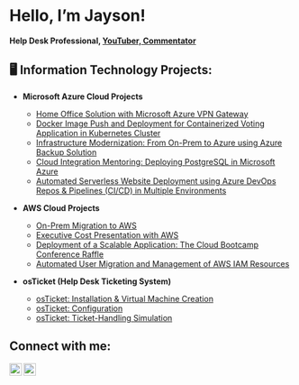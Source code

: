 # Hello, I’m Jayson!  
__Help Desk Professional, [YouTuber, Commentator](https://www.youtube.com/@rashoff)__

## 🖥️ Information Technology Projects:

- **Microsoft Azure Cloud Projects** 
  - [Home Office Solution with Microsoft Azure VPN Gateway](https://github.com/Rashon5/Azure-COVID-VPN-Gateway-Solution)  
  - [Docker Image Push and Deployment for Containerized Voting Application in Kubernetes Cluster](https://github.com/Rashon5/Azure-Kubernetes-Service-Docker-Deploy)
  - [Infrastructure Modernization: From On-Prem to Azure using Azure Backup Solution](https://github.com/Rashon5/Azure-Backup-Solution)
  - [Cloud Integration Mentoring: Deploying PostgreSQL in Microsoft Azure](https://github.com/Rashon5/Azure-Deploying-PostgreSQL-Database)
  - [Automated Serverless Website Deployment using Azure DevOps Repos & Pipelines (CI/CD) in Multiple Environments](https://github.com/Rashon5/Azure-DevOps-Repos-Pipelines-Automation)
 
- **AWS Cloud Projects**
  - [On-Prem Migration to AWS](https://github.com/Rashon5/AWS-On-Prem-Migration-to-AWS)
  - [Executive Cost Presentation with AWS](https://github.com/Rashon5/AWS-Executive-Cost-Presentation)
  - [Deployment of a Scalable Application: The Cloud Bootcamp Conference Raffle](https://github.com/Rashon5/AWS-Cloud-Scalable-Application)
  - [Automated User Migration and Management of AWS IAM Resources](https://github.com/Rashon5/AWS-IAM-Project)
  
- **osTicket (Help Desk Ticketing System)**
  - [osTicket: Installation & Virtual Machine Creation](https://github.com/rashon5/osticket-install)
  - [osTicket: Configuration](https://github.com/rashon5/osticket-config)
  - [osTicket: Ticket-Handling Simulation](https://github.com/rashon5/osticket-ticket)

## Connect with me:  

[<img align="left" alt="Rashon | YouTube" width="22px" src="https://cdn.jsdelivr.net/npm/simple-icons@v3/icons/youtube.svg" />][youtube]
[<img align="left" alt="Rashon | LinkedIn" width="22px" src="https://cdn.jsdelivr.net/npm/simple-icons@v3/icons/linkedin.svg" />][linkedin]

[youtube]: https://www.youtube.com/@rashoff
[linkedin]: https://www.linkedin.com/in/jayson-wilson5/

